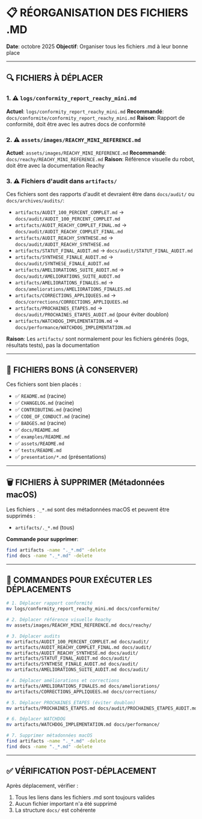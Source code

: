 # 📋 RÉORGANISATION DES FICHIERS .MD

**Date**: octobre 2025
**Objectif**: Organiser tous les fichiers .md à leur bonne place

---

## 🔍 FICHIERS À DÉPLACER

### 1. ⚠️ **`logs/conformity_report_reachy_mini.md`**
**Actuel**: `logs/conformity_report_reachy_mini.md`
**Recommandé**: `docs/conformite/conformity_report_reachy_mini.md`
**Raison**: Rapport de conformité, doit être avec les autres docs de conformité

### 2. ⚠️ **`assets/images/REACHY_MINI_REFERENCE.md`**
**Actuel**: `assets/images/REACHY_MINI_REFERENCE.md`
**Recommandé**: `docs/reachy/REACHY_MINI_REFERENCE.md`
**Raison**: Référence visuelle du robot, doit être avec la documentation Reachy

### 3. ⚠️ **Fichiers d'audit dans `artifacts/`**
Ces fichiers sont des rapports d'audit et devraient être dans `docs/audit/` ou `docs/archives/audits/`:

- `artifacts/AUDIT_100_PERCENT_COMPLET.md` → `docs/audit/AUDIT_100_PERCENT_COMPLET.md`
- `artifacts/AUDIT_REACHY_COMPLET_FINAL.md` → `docs/audit/AUDIT_REACHY_COMPLET_FINAL.md`
- `artifacts/AUDIT_REACHY_SYNTHESE.md` → `docs/audit/AUDIT_REACHY_SYNTHESE.md`
- `artifacts/STATUT_FINAL_AUDIT.md` → `docs/audit/STATUT_FINAL_AUDIT.md`
- `artifacts/SYNTHESE_FINALE_AUDIT.md` → `docs/audit/SYNTHESE_FINALE_AUDIT.md`
- `artifacts/AMELIORATIONS_SUITE_AUDIT.md` → `docs/audit/AMELIORATIONS_SUITE_AUDIT.md`
- `artifacts/AMELIORATIONS_FINALES.md` → `docs/ameliorations/AMELIORATIONS_FINALES.md`
- `artifacts/CORRECTIONS_APPLIQUEES.md` → `docs/corrections/CORRECTIONS_APPLIQUEES.md`
- `artifacts/PROCHAINES_ETAPES.md` → `docs/audit/PROCHAINES_ETAPES_AUDIT.md` (pour éviter doublon)
- `artifacts/WATCHDOG_IMPLEMENTATION.md` → `docs/performance/WATCHDOG_IMPLEMENTATION.md`

**Raison**: Les `artifacts/` sont normalement pour les fichiers générés (logs, résultats tests), pas la documentation

---

## 📁 FICHIERS BONS (À CONSERVER)

Ces fichiers sont bien placés :
- ✅ `README.md` (racine)
- ✅ `CHANGELOG.md` (racine)
- ✅ `CONTRIBUTING.md` (racine)
- ✅ `CODE_OF_CONDUCT.md` (racine)
- ✅ `BADGES.md` (racine)
- ✅ `docs/README.md`
- ✅ `examples/README.md`
- ✅ `assets/README.md`
- ✅ `tests/README.md`
- ✅ `presentation/*.md` (présentations)

---

## 🗑️ FICHIERS À SUPPRIMER (Métadonnées macOS)

Les fichiers `._*.md` sont des métadonnées macOS et peuvent être supprimés :
- `artifacts/._*.md` (tous)

**Commande pour supprimer**:
```bash
find artifacts -name "._*.md" -delete
find docs -name "._*.md" -delete
```

---

## 📝 COMMANDES POUR EXÉCUTER LES DÉPLACEMENTS

```bash
# 1. Déplacer rapport conformité
mv logs/conformity_report_reachy_mini.md docs/conformite/

# 2. Déplacer référence visuelle Reachy
mv assets/images/REACHY_MINI_REFERENCE.md docs/reachy/

# 3. Déplacer audits
mv artifacts/AUDIT_100_PERCENT_COMPLET.md docs/audit/
mv artifacts/AUDIT_REACHY_COMPLET_FINAL.md docs/audit/
mv artifacts/AUDIT_REACHY_SYNTHESE.md docs/audit/
mv artifacts/STATUT_FINAL_AUDIT.md docs/audit/
mv artifacts/SYNTHESE_FINALE_AUDIT.md docs/audit/
mv artifacts/AMELIORATIONS_SUITE_AUDIT.md docs/audit/

# 4. Déplacer améliorations et corrections
mv artifacts/AMELIORATIONS_FINALES.md docs/ameliorations/
mv artifacts/CORRECTIONS_APPLIQUEES.md docs/corrections/

# 5. Déplacer PROCHAINES_ETAPES (éviter doublon)
mv artifacts/PROCHAINES_ETAPES.md docs/audit/PROCHAINES_ETAPES_AUDIT.md

# 6. Déplacer WATCHDOG
mv artifacts/WATCHDOG_IMPLEMENTATION.md docs/performance/

# 7. Supprimer métadonnées macOS
find artifacts -name "._*.md" -delete
find docs -name "._*.md" -delete
```

---

## ✅ VÉRIFICATION POST-DÉPLACEMENT

Après déplacement, vérifier :
1. Tous les liens dans les fichiers .md sont toujours valides
2. Aucun fichier important n'a été supprimé
3. La structure `docs/` est cohérente


